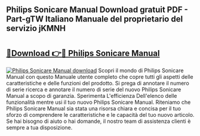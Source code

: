 ## Philips Sonicare Manual Download gratuit PDF - Part-gTW Italiano Manuale del proprietario del servizio jKMNH

# <h2><a href="http://dfgqzuo.blite.top/?on=Philips+Sonicare+Manual">🔗Download 👉🔴 Philips Sonicare Manual</a></h2>

[![Philips Sonicare Manual download](https://i.imgur.com/lujVjoI.png)](http://dfgqzuo.blite.top/?on=Philips+Sonicare+Manual)
Scopri il mondo di Philips Sonicare Manual con questo Manuale utente completo che copre tutti gli aspetti delle caratteristiche e delle funzioni del prodotto. Si prega di annotare il numero di serie ricerca e annotare il numero di serie del nuovo Philips Sonicare Manual a scopo di garanzia. Sperimenta L'efficienza Dell'elenco delle funzionalità mentre usi il tuo nuovo Philips Sonicare Manual. Riteniamo che Philips Sonicare Manual sia stata una risorsa chiara e concisa per il tuo sforzo di comprendere le caratteristiche e le capacità del tuo nuovo articolo. Se hai bisogno di aiuto o hai domande, il nostro team di assistenza clienti è sempre a tua disposizione.
